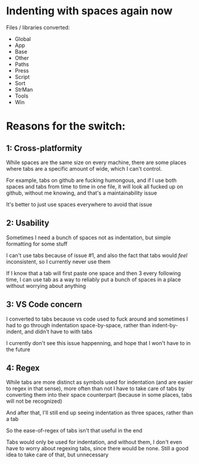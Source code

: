 # Indenting with spaces again now

Files / libraries converted:

* Global
* App
* Base
* Other
* Paths
* Press
* Script
* Sort
* StrMan
* Tools
* Win

# Reasons for the switch:

## 1: Cross-platformity

While spaces are the same size on every machine, there are some places where tabs are a specific amount of wide, which I can't control.

For example, tabs on github are fucking humongous, and if I use both spaces and tabs from time to time in one file, it will look all fucked up on github, without me knowing, and that's a maintainability issue

It's better to just use spaces everywhere to avoid that issue

## 2: Usability

Sometimes I need a bunch of spaces not as indentation, but simple formatting for some stuff

I can't use tabs because of issue #1, and also the fact that tabs would *feel* inconsistent, so I currently never use them

If I know that a tab will first paste one space and then 3 every following time, I can use tab as a way to reliably put a bunch of spaces in a place without worrying about anything

## 3: VS Code concern

I converted to tabs because vs code used to fuck around and sometimes I had to go through indentation space-by-space, rather than indent-by-indent, and didn't have to with tabs

I currently don't see this issue happenning, and hope that I won't have to in the future

## 4: Regex

While tabs are more distinct as symbols used for indentation (and are easier to regex in that sense), more often than not I have to take care of tabs by converting them into their space counterpart (because in some places, tabs will not be recognized)

And after that, I'll still end up seeing indentation as three spaces, rather than a tab

So the ease-of-regex of tabs isn't that useful in the end

Tabs would only be used for indentation, and without them, I don't even have to worry about regexing tabs, since there would be none. Still a good idea to take care of that, but unnecessary